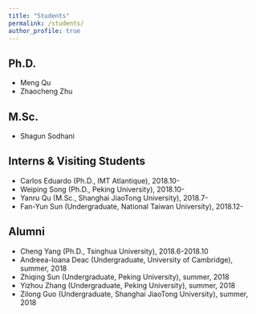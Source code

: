 ```yaml
---
title: "Students"
permalink: /students/
author_profile: true
---
```


Ph.D.
---
* Meng Qu
* Zhaocheng Zhu


M.Sc.
---
* Shagun Sodhani

Interns & Visiting Students
---
* Carlos Eduardo (Ph.D., IMT Atlantique), 2018.10-
* Weiping Song (Ph.D., Peking University), 2018.10- 
* Yanru Qu (M.Sc., Shanghai JiaoTong University), 2018.7-
* Fan-Yun Sun (Undergraduate, National Taiwan University), 2018.12-

Alumni
---
* Cheng Yang (Ph.D., Tsinghua University), 2018.6-2018.10
* Andreea-Ioana Deac (Undergraduate, University of Cambridge), summer, 2018
* Zhiqing Sun (Undergraduate, Peking University), summer, 2018
* Yizhou Zhang (Undergraduate, Peking University), summer, 2018
* Zilong Guo (Undergraduate, Shanghai JiaoTong University), summer, 2018
